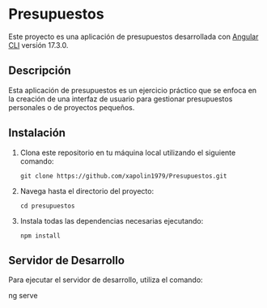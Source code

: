 # Presupuestos

Este proyecto es una aplicación de presupuestos desarrollada con [Angular CLI](https://github.com/angular/angular-cli) versión 17.3.0.

## Descripción

Esta aplicación de presupuestos es un ejercicio práctico que se enfoca en la creación de una interfaz de usuario para gestionar presupuestos personales o de proyectos pequeños.

## Instalación

1. Clona este repositorio en tu máquina local utilizando el siguiente comando:

    ```
    git clone https://github.com/xapolin1979/Presupuestos.git
    ```

2. Navega hasta el directorio del proyecto:

    ```
    cd presupuestos
    ```

3. Instala todas las dependencias necesarias ejecutando:

    ```
    npm install
    ```

## Servidor de Desarrollo

Para ejecutar el servidor de desarrollo, utiliza el comando:

ng serve